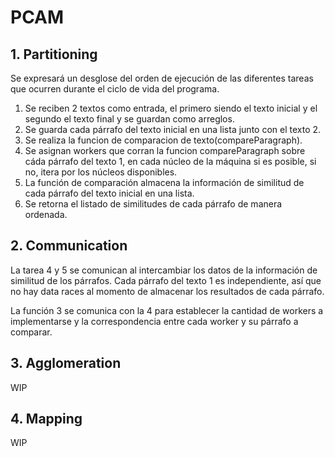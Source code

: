 # PCAM 

## 1. Partitioning
Se expresará un desglose del orden de ejecución de las diferentes tareas que ocurren durante el ciclo de vida del programa.

1. Se reciben 2 textos como entrada, el primero siendo el texto inicial y el segundo el texto final y se guardan como arreglos.
2. Se guarda cada párrafo del texto inicial en una lista junto con el texto 2. 
3. Se realiza la funcion de comparacion de texto(compareParagraph).
4. Se asignan workers que corran la funcion compareParagraph sobre cáda párrafo del texto 1, en cada núcleo de la máquina si es posible, si no, itera por los núcleos disponibles.
5. La función de comparación almacena la información de similitud de cada párrafo del texto inicial en una lista.
6. Se retorna el listado de similitudes de cada párrafo de manera ordenada.

## 2. Communication

La tarea 4 y 5 se comunican al intercambiar los datos de la información de similitud de los párrafos. Cada párrafo del texto 1 es independiente, así que no hay data races al momento de almacenar los resultados de cada párrafo.

La función 3 se comunica con la 4 para establecer la cantidad de workers a implementarse y la correspondencia entre cada worker y su párrafo a comparar.


## 3. Agglomeration
WIP
## 4. Mapping
WIP
